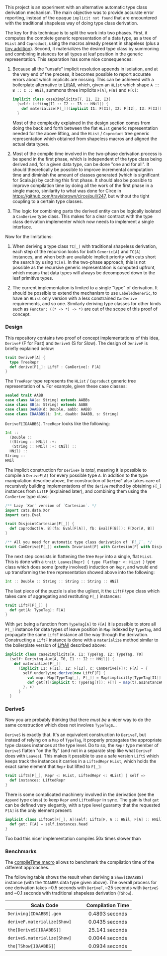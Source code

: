This project is an experiment with an alternative automatic type class derivation mechanism. The main objective was to provide accurate error reporting, instead of the opaque `implicit not found` that are encountered with the traditional shapeless way of doing type class derivation.

The key for this technique is to split the work into two phases. First, it computes the complete generic representation of a data type, as a tree of `HList` and `Coproduct`, using the macros already present in shapeless (plus a [tiny addition](https://github.com/milessabin/shapeless/pull/616)). Second, it materializes the desired type class by summoning and combining instances for all types at leaf position in the generic representation. This separation has some nice consequences:

1. Because all the "unsafe" implicit resolution appends in isolation, and at the very end of the precess, it becomes possible to report accurate errors about which implicits are missing. This can be achieved with a boilerplate alternative to [LiftAll](https://github.com/milessabin/shapeless/blob/92f2d5e3fede4ab189db686620fa175fe4856e1a/core/src/main/scala/shapeless/ops/hlists.scala#L2809-L2838), which, given an `HList` which shape `A :: B :: C :: HNil`, summons three implicits `F[A]`, `F[B]` and `F[C]`:

    ```scala
    implicit class case3implicits[T, I1, I2, I3]
      (self: Lifting[I1 :: I2 :: I3 :: HNil]) {
        def materialize[F[_]](implicit I1: F[I1], I2: F[I2], I3: F[I3]) = ???
      }
    ```

    Most of the complexity explained in the design section comes from doing the back and forth between the flat `HList` generic representation needed for the above lifting, and the `HList` / `Coproduct` tree generic representation which obtained from shapeless macros and aligned the actual data types.

2. Most of the compile time involved in the two-phase derivation process is be spend in the first phase, which is independent of the type class being derived and, for a given data type, can be done "one and for all". It should theoretically be possible to improve incremental computation time and diminish the amount of classes generated (which is significant for Scala.js) by caching this first phase. It should also be possible to improve compilation time by doing all the work of the first phase in a single macro, similarity to what was done for Circe in https://github.com/travisbrown/circe/pull/247, but without the tight coupling to a certain type classes.

3. The logic for combining parts the derived entity can be logically isolated a `CanDerive` type class. This makes for a clear contract with the type class derivation implementer which now needs to implement a single interface.

Now for the limitations:

1. When deriving a type class `TC[_]` with traditional shapeless derivation, each step of the recursion looks for both `Generic[A]` and `TC[A]` instances, and when both are available implicit priority with cuts short the search by using `TC[A]`. In the two-phase approach, this is not possible as the recursive generic representation is computed upfront, which means that data types will always be decomposed down to the leaf primitive types.

2. The current implementation is limited to a single "type" of derivation. It should be possible to extend the mechanism to use `LabeledGeneric`, to have an `HList` only version with a less constrained `CanDerive` requirements, and so one. Similarly deriving type classes for other kinds such as `Functor: ((* -> *) -> *)` are out of the scope of this proof of concept.

### Design

This repository contains two proof of concept implementations of this idea, `DeriveF` (F for Fast) and `DeriveS` (S for Slow). The design of `DeriveF` is briefly explained below:

```scala
trait DeriveF[A] {
  type TreeRepr
  def derive[F[_]: LiftF : CanDerive]: F[A]
}
```

The `TreeRepr` type represents the `HList` / `Coproduct` generic tree representation of `A`. For example, given these case classes:

```scala
sealed trait AABB
case class AA(a: String) extends AABBs
case class BB(a: String) extends AABB
case class DAABB(d: Double, aabb: AABB)
case class IDAABBS(i: Int, daabb: DAABB, s: String)
```

`DeriveF[IDAABBS].TreeRepr` looks like the following:

```scala
Int ::
  (Double ::
  ((String :: HNil) :+:
   (String :: HNil) :+: CNil) ::
  HNil) ::
String ::
HNil
```

The implicit construction for `DeriveF` is *total*, meaning it is possible to compile a `DeriveF[A]` for every possible type `A`. In addition to the type manipulation describe above, the construction of `DeriveF` also takes care of recursively building implementations of the `derive` method by obtaining `F[_]` instances from `LiftF` (explained later), and combining them using the `CanDerive` type class:

```scala
/** Lazy `Xor` version of `Cartesian`. */
import cats.data.Xor
import cats.Eval

trait DisjointCartesian[F[_]] {
  def coproduct[A, B](fa: Eval[F[A]], fb: Eval[F[B]]): F[Xor[A, B]]
}

/** All you need for automatic type class derivation of `F[_]`. */
trait CanDerive[F[_]] extends Invariant[F] with Cartesian[F] with DisjointCartesian[F]
```

The next step consists in flattening the tree `Repr` into a single, flat `HList`. This is done with a `trait Leaves[Repr] { type FlatRepr <: HList }` type class which does some (pretty involved) induction on `Repr`, and would end up transforming the tree representation showed above into the following:

```scala
Int :: Double :: String :: String :: String :: HNil
```

The last piece of the puzzle is also the ugliest, it the `LiftF` type class which takes care of aggregating and restituting `F[_]` instances:

```scala
trait LiftF[F[_]] {
  def get[A: TypeTag]: F[A]
}
```

With `get` being a function from `TypeTag[A]` to `F[A]` it is possible to store all `F[_]` instance for data types of leave position in `Map` indexed by `TypeTag`, and propagate the same `LiftF` instance all the way through the derivation. Constructing a `LiftF` instance is done with a `materialize` method similar to the boilerplate version of [LiftAll](https://github.com/milessabin/shapeless/blob/92f2d5e3fede4ab189db686620fa175fe4856e1a/core/src/main/scala/shapeless/ops/hlists.scala#L2809-L2838) described above:

```scala
implicit class case2implicits[A, I1: TypeTag, I2: TypeTag, T0]
  (self: Deriving.Aux[A, T0, I1 :: I2 :: HNil]) {
    def materialize[F[_]]
      (implicit I1: F[I1], I2: F[I2], c: CanDerive[F]): F[A] = {
        self.underlying.derive(new LiftF[F] {
          val map: Map[TypeTag[_], F[_]] = Map(implicitly[TypeTag[I1]] -> I1, implicitly[TypeTag[I2]] -> I2)
          def get[T](implicit t: TypeTag[T]): F[T] = map(t).asInstanceOf[F[T]]
        }, c)
      }
  }
```

### DeriveS

Now you are probably thinking that there *must be* a nicer way to do the same construction which does not involves `TypeTag`s...

`DeriveS` is exactly that. It's an equivalent construction to `DeriveF`, but instead of relying on a `Map` of `TypeTag`, it properly propagates the appropriate type classes instances at the type level. Do to so, the `Repr` type member of `DeriveS` flatten "on the fly" (and not in a separate step like what `DeriveF` does with `Leaves`). This makes it possible to use a safe version `LiftS` which keeps track the instances it carries in a `LiftedRepr` `HList`, which holds the exact same element that `Repr` but lifted to `F[_]`:

```scala
trait LiftS[F[_], Repr <: HList, LiftedRepr <: HList] { self =>
  def instances: LiftedRepr
}
```

There is some complicated machinery involved in the derivation (see the `Append` type class) to keep `Repr` and `LiftedRepr` in sync. The gain is that `get` can be defined very elegantly, with a type level guaranty that the requested `F[A]` is the only element present:

```scala
implicit class LiftGet[F[_], A](self: LiftS[F, A :: HNil, F[A] :: HNil]) {
  def get: F[A] = self.instances.head
}
```

Too bad this nicer implementation compiles 50x times slower than

### Benchmarks

The [compileTime macro](https://github.com/milessabin/shapeless/pull/595) allows to benchmark the compilation time of the different approaches.

The following table shows the result when deriving a `Show[IDAABBS]` instance (with the `IDAABBS` data type given above). The overall process for one derivation takes ~0.5 seconds with `DeriveF`, ~25 seconds with `DeriveS` and ~0.1 seconds with traditional shapeless derivation (`TShow`).

|          Scala Code           |        Compilation Time       |
|-------------------------------|:-----------------------------:|
|`Deriving[IDAABBS].gen        `|         0.4893 seconds        |
|`deriveF.materialize[Show]    `|         0.0435 seconds        |
|`the[DeriveS[IDAABBS]]        `|         25.141 seconds        |
|`deriveS.materialize[Show]    `|         0.0044 seconds        |
|`the[TShow[IDAABBS]]          `|         0.0934 seconds        |
